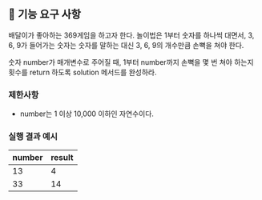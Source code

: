 ## 🚀 기능 요구 사항

배달이가 좋아하는 369게임을 하고자 한다. 놀이법은 1부터 숫자를 하나씩 대면서, 3, 6, 9가 들어가는 숫자는 숫자를 말하는 대신 3, 6, 9의 개수만큼 손뼉을 쳐야 한다.

숫자 number가 매개변수로 주어질 때, 1부터 number까지 손뼉을 몇 번 쳐야 하는지 횟수를 return 하도록 solution 메서드를 완성하라.

### 제한사항

- number는 1 이상 10,000 이하인 자연수이다.

### 실행 결과 예시

| number | result |
| ------ | ------ |
| 13     | 4      |
| 33     | 14     |

  <!-- 
  반복할 때 3,6,9가 있는지 확인하는 것이 중요하겠다
  그러면 푸시해서 그 배열을 만들고 filter를 사용하면 
  될꺼 같아 

포함하는지 확인하려면 includes()를 쑤자
includes를 쓸 때 메서드가 안먹혀

=>아 숫자 배열 말고 문자 배열로 만들면 includes()를 쓸 수 있겠구나 

틀린 이유 : 33같이 3이 두개면 +2로 쳐야 함 
그러면 어차피 배열로 모았으니까 그걸 다시 문자열로 변환한 다음에 
그 문자열을 한개씩 쪼갠 배열의 길이를 구하면 될꺼가 ㅌ아

그러면 첫번 째는 일단 3,6,9가 있는 애들만 모으고 
두번째는 3,6,9만 모은다 
  
  
  
  
  
  
  
   -->

